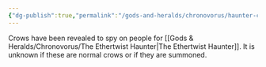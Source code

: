 ```yaml
---
{"dg-publish":true,"permalink":"/gods-and-heralds/chronovorus/haunter-crows/","updated":"2025-06-10T19:02:19.706+01:00"}
---
```


Crows have been revealed to spy on people for [[Gods & Heralds/Chronovorus/The Ethertwist Haunter\|The Ethertwist Haunter]]. It is unknown if these are normal crows or if they are summoned.